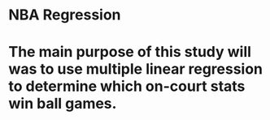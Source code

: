 # NBA Regression
# The main purpose of this study will was to use multiple linear regression to determine which on-court stats win ball games.
